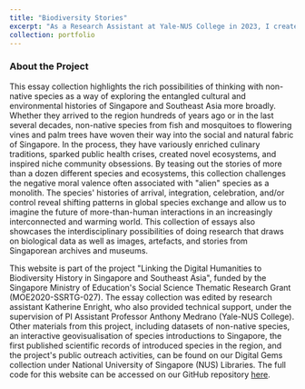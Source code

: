 ```yaml
---
title: "Biodiversity Stories"
excerpt: "As a Research Assistant at Yale-NUS College in 2023, I created the website <b>[Biodiversity Stories: Cultural Environmental Histories of Introduced Species in Singapore and Southeast Asia](https://www.juncture-digital.org/Digital-Scholarship-NUS-Libraries/biodiversitystories/)</b>. I worked with eight student authors to develop 16 interactive visual essays that showcase the rich histories and contemporary lives of non-native species, using Juncture, a platform developed by JSTOR Labs and Dumbarton Oaks. I edited each essay and the collection as a whole, taught the authors how to use Juncture, and created the website. <br/> <img src='/images/Biodiversity Stories homepage.jpeg' width='400'>"
collection: portfolio
---
```


<h3>About the Project</h3>

This essay collection highlights the rich possibilities of thinking with non-native species as a way of exploring the entangled cultural and environmental histories of Singapore and Southeast Asia more broadly. Whether they arrived to the region hundreds of years ago or in the last several decades, non-native species from fish and mosquitoes to flowering vines and palm trees have woven their way into the social and natural fabric of Singapore. In the process, they have variously enriched culinary traditions, sparked public health crises, created novel ecosystems, and inspired niche community obsessions. By teasing out the stories of more than a dozen different species and ecosystems, this collection challenges the negative moral valence often associated with "alien" species as a monolith. The species' histories of arrival, integration, celebration, and/or control reveal shifting patterns in global species exchange and allow us to imagine the future of more-than-human interactions in an increasingly interconnected and warming world. This collection of essays also showcases the interdisciplinary possibilities of doing research that draws on biological data as well as images, artefacts, and stories from Singaporean archives and museums.

This website is part of the project "Linking the Digital Humanities to Biodiversity History in Singapore and Southeast Asia", funded by the Singapore Ministry of Education's Social Science Thematic Research Grant (MOE2020-SSRTG-027). The essay collection was edited by research assistant Katherine Enright, who also provided technical support, under the supervision of PI Assistant Professor Anthony Medrano (Yale-NUS College). Other materials from this project, including datasets of non-native species, an interactive geovisualisation of species introductions to Singapore, the first published scientific records of introduced species in the region, and the project's public outreach activities, can be found on our Digital Gems collection under National University of Singapore (NUS) Libraries. The full code for this website can be accessed on our GitHub repository [here](https://github.com/Digital-Scholarship-NUS-Libraries/biodiversitystories).
